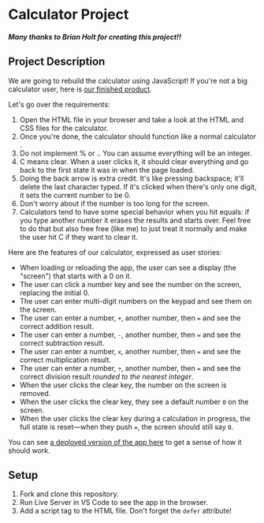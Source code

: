 # Calculator Project

##### Many thanks to Brian Holt for creating this project!!

## Project Description

We are going to rebuild the calculator using JavaScript! If you're not a big calculator user, here is [our finished product](https://ac-calculator-solution.surge.sh/).

Let's go over the requirements:

1. Open the HTML file in your browser and take a look at the HTML and CSS files for the calculator.
2. Once you're done, the calculator should function like a normal calculator .
3. Do not implement % or .. You can assume everything will be an integer.
4. C means clear. When a user clicks it, it should clear everything and go back to the first state it was in when the page loaded.
5. Doing the back arrow is extra credit. It's like pressing backspace; it'll delete the last character typed. If it's clicked when there's only one digit, it sets the current number to be 0.
6. Don't worry about if the number is too long for the screen.
7. Calculators tend to have some special behavior when you hit equals: if you type another number it erases the results and starts over. Feel free to do that but also free free (like me) to just treat it normally and make the user hit C if they want to clear it.

Here are the features of our calculator, expressed as user stories:

- When loading or reloading the app, the user can see a display (the "screen") that starts with a 0 on it.
- The user can click a number key and see the number on the screen, replacing the initial 0.
- The user can enter multi-digit numbers on the keypad and see them on the screen.
- The user can enter a number, `+`, another number, then `=` and see the correct addition result.
- The user can enter a number, `-`, another number, then `=` and see the correct subtraction result.
- The user can enter a number, `x`, another number, then `=` and see the correct multiplication result.
- The user can enter a number, `÷`, another number, then `=` and see the correct division result _rounded to the nearest integer_.
- When the user clicks the clear key, the number on the screen is removed.
- When the user clicks the clear key, they see a default number `0` on the screen.
- When the user clicks the clear key during a calculation in progress, the full state is reset—when they push `=`, the screen should still say `0`.

You can see [a deployed version of the app here](https://ac-calculator-solution.surge.sh/) to get a sense of how it should work.

## Setup

1. Fork and clone this repository.
2. Run Live Server in VS Code to see the app in the browser.
3. Add a script tag to the HTML file. Don't forget the `defer` attribute!


